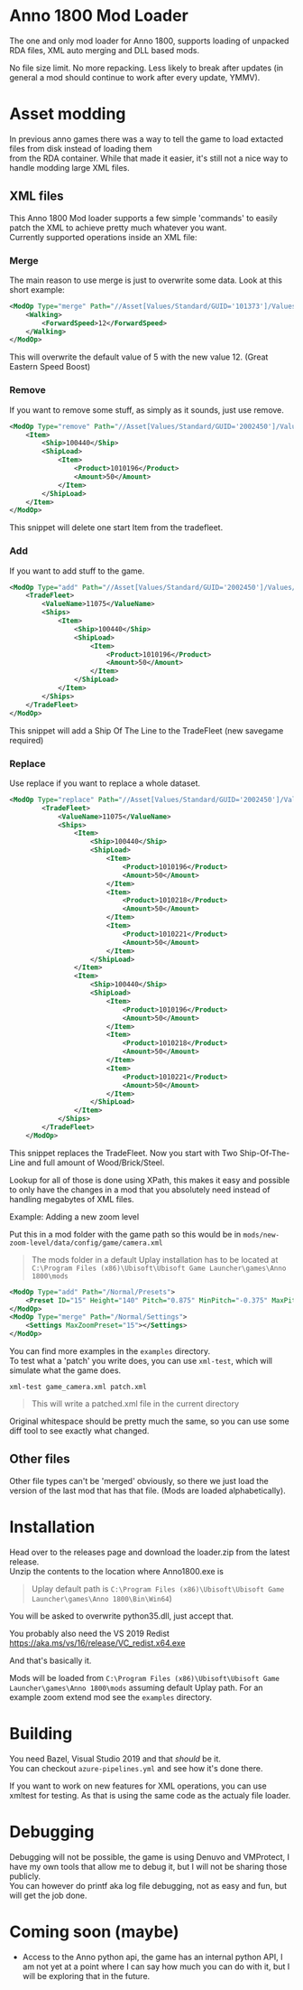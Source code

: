 # Anno 1800 Mod Loader

The one and only mod loader for Anno 1800, supports loading of unpacked RDA files, XML auto merging and DLL based mods.

No file size limit. No more repacking. Less likely to break after updates (in general a mod should continue to work after every update, YMMV).

# Asset modding

In previous anno games there was a way to tell the game to load extacted files from disk instead of loading them  
from the RDA container. While that made it easier, it's still not a nice way to handle modding large XML files.

## XML files

This Anno 1800 Mod loader supports a few simple 'commands' to easily patch the XML to achieve pretty much whatever you want.  
Currently supported operations inside an XML file:


### Merge
The main reason to use merge is just to overwrite some data. Look at this short example:
```xml
<ModOp Type="merge" Path="//Asset[Values/Standard/GUID='101373']/Values/Walking">
    <Walking>
        <ForwardSpeed>12</ForwardSpeed>
    </Walking>
</ModOp>
```
This will overwrite the default value of 5 with the new value 12. (Great Eastern Speed Boost)

### Remove
If you want to remove some stuff, as simply as it sounds, just use remove.
```xml
<ModOp Type="remove" Path="//Asset[Values/Standard/GUID='2002450']/Values/DifficultySettings/StartShips/TradeFleet/Ships/Item">
    <Item>
        <Ship>100440</Ship>
        <ShipLoad>
            <Item>
                <Product>1010196</Product>
                <Amount>50</Amount>
            </Item>
        </ShipLoad>
    </Item>
</ModOp>
```
This snippet will delete one start Item from the tradefleet.

### Add
If you want to add stuff to the game.
```xml
<ModOp Type="add" Path="//Asset[Values/Standard/GUID='2002450']/Values/DifficultySettings/StartShips/TradeFleet">
    <TradeFleet>
        <ValueName>11075</ValueName>
        <Ships>
            <Item>
                <Ship>100440</Ship>
                <ShipLoad>
                    <Item>
                        <Product>1010196</Product>
                        <Amount>50</Amount>
                    </Item>
                </ShipLoad>
            </Item>
        </Ships>
    </TradeFleet>
</ModOp>
```
This snippet will add a Ship Of The Line to the TradeFleet (new savegame required)

### Replace
Use replace if you want to replace a whole dataset.
```xml
<ModOp Type="replace" Path="//Asset[Values/Standard/GUID='2002450']/Values/DifficultySettings/StartShips/TradeFleet">
		<TradeFleet>
            <ValueName>11075</ValueName>
            <Ships>
                <Item>
                    <Ship>100440</Ship>
                    <ShipLoad>
                        <Item>
                            <Product>1010196</Product>
                            <Amount>50</Amount>
                        </Item>
                        <Item>
                            <Product>1010218</Product>
                            <Amount>50</Amount>
                        </Item>
                        <Item>
                            <Product>1010221</Product>
                            <Amount>50</Amount>
                        </Item>
                    </ShipLoad>
                </Item>
                <Item>
                    <Ship>100440</Ship>
                    <ShipLoad>
                        <Item>
                            <Product>1010196</Product>
                            <Amount>50</Amount>
                        </Item>
                        <Item>
                            <Product>1010218</Product>
                            <Amount>50</Amount>
                        </Item>
                        <Item>
                            <Product>1010221</Product>
                            <Amount>50</Amount>
                        </Item>
                    </ShipLoad>
                </Item>
            </Ships>
        </TradeFleet>
	</ModOp>
```
This snippet replaces the TradeFleet. Now you start with Two Ship-Of-The-Line and full amount of Wood/Brick/Steel.

Lookup for all of those is done using XPath, this makes it easy and possible to only have the changes in a mod that you absolutely need instead of handling megabytes of XML files.

Example:
Adding a new zoom level

Put this in a mod folder with the game path
so this would be in `mods/new-zoom-level/data/config/game/camera.xml`

> The mods folder in a default Uplay installation has to be located at `C:\Program Files (x86)\Ubisoft\Ubisoft Game Launcher\games\Anno 1800\mods`

```xml
<ModOp Type="add" Path="/Normal/Presets">
    <Preset ID="15" Height="140" Pitch="0.875" MinPitch="-0.375" MaxPitch="1.40" Fov="0.56" />
</ModOp>
<ModOp Type="merge" Path="/Normal/Settings">
    <Settings MaxZoomPreset="15"></Settings>
</ModOp>
```

You can find more examples in the `examples` directory.  
To test what a 'patch' you write does, you can use `xml-test`, which will simulate what the game does.

```
xml-test game_camera.xml patch.xml
```

> This will write a patched.xml file in the current directory

Original whitespace should be pretty much the same, so you can use some diff tool to see exactly what changed.

## Other files

Other file types can't be 'merged' obviously, so there we just load the version of the last mod that has that file. (Mods are loaded alphabetically).

# Installation

Head over to the releases page and download the loader.zip from the latest release.  
Unzip the contents to the location where Anno1800.exe is

> Uplay default path is `C:\Program Files (x86)\Ubisoft\Ubisoft Game Launcher\games\Anno 1800\Bin\Win64`)

You will be asked to overwrite python35.dll, just accept that.

You probably also need the VS 2019 Redist https://aka.ms/vs/16/release/VC_redist.x64.exe

And that's basically it.

Mods will be loaded from `C:\Program Files (x86)\Ubisoft\Ubisoft Game Launcher\games\Anno 1800\mods` assuming default Uplay path.
For an example zoom extend mod see the `examples` directory.

# Building

You need Bazel, Visual Studio 2019 and that _should_ be it.  
You can checkout `azure-pipelines.yml` and see how it's done there.

If you want to work on new features for XML operations, you can use xmltest for testing. As that is using the same code as the actualy file loader.

# Debugging

Debugging will not be possible, the game is using Denuvo and VMProtect, I have my own tools that allow me to debug it, but I will not be sharing those publicly.  
You can however do printf aka log file debugging, not as easy and fun, but will get the job done.

# Coming soon (maybe)

- Access to the Anno python api, the game has an internal python API, I am not yet at a point where I can say how much you can do with it, but I will be exploring that in the future.
